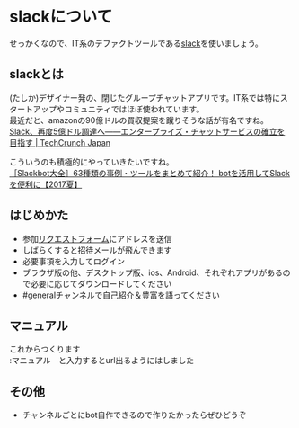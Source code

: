 # slackについて
せっかくなので、IT系のデファクトツールである[slack](https://slack.com/)を使いましょう。

## slackとは
(たしか)デザイナー発の、閉じたグループチャットアプリです。IT系では特にスタートアップやコミュニティではほぼ使われています。  
最近だと、amazonの90億ドルの買収提案を蹴りそうな話が有名ですね。  
[Slack、再度5億ドル調達へ――エンタープライズ・チャットサービスの確立を目指す | TechCrunch Japan](http://ceron.jp/url/jp.techcrunch.com/2017/06/16/20170615slack-is-reportedly-raising-another-huge-500m-round-of-funding/)

こういうのも積極的にやっていきたいですね。  
[［Slackbot大全］63種類の事例・ツールをまとめて紹介！ botを活用してSlackを便利に【2017夏】](https://employment.en-japan.com/engineerhub/entry/2017/06/30/110000)

## はじめかた
- 参加[リクエストフォーム](https://drive.google.com/open?id=16hLsP5pX-JrLp6s_0V32P68S_UV472zrN8LLe6nV-s0)にアドレスを送信
- しばらくすると招待メールが飛んできます
- 必要事項を入力してログイン
- ブラウザ版の他、デスクトップ版、ios、Android、それぞれアプリがあるので必要に応じてダウンロードしてください
- #generalチャンネルで自己紹介＆豊富を語ってください

## マニュアル
これからつくります  
:マニュアル　と入力するとurl出るようにはしました

## その他
- チャンネルごとにbot自作できるので作りたかったらぜひどうぞ
